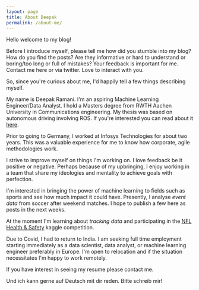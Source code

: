 ```yaml
---
layout: page
title: About Deepak
permalink: /about-me/
---
```


Hello welcome to my blog!

Before I introduce myself, please tell me how did you stumble into my blog? How
do you find the posts? Are they informative or hard to understand or boring/too long or
full of mistakes? Your feedback is important for me. Contact me here or via twitter. Love
to interact with you.

So, since you're curious about me, I'd happily tell a few things describing myself.

My name is Deepak Ramani. I'm an aspiring Machine Learning Engineer/Data Analyst.
I hold a Masters degree from RWTH Aachen University in Communications engineering. My
thesis was based on autonomous driving involving ROS. If you're interested you can read
about it [here](https://github.com/dr563105/basicad_framework).

Prior to going to Germany, I worked at Infosys Technologies for about two years. This was
a valuable experience for me to know how corporate, agile methodologies work.

I strive to improve myself on things I'm working on. I love feedback be it positive or
negative. Perhaps because of my upbringing, I enjoy working in a team that share my
ideologies and mentality to achieve goals with perfection.

I'm interested in bringing the power of machine learning to fields such as sports and see
how much impact it could have. Presently, I analyse *event data* from soccer after weekend matches.
I hope to publish a few here as posts in the next weeks.

At the moment I'm learning about *tracking data* and participating in the [NFL Health &
Safety](https://www.kaggle.com/c/nfl-health-and-safety-helmet-assignment/overview) kaggle competition.

Due to Covid, I had to return to India. I am seeking full time employment starting immediately as a data scientist,
data analyst, or machine learning engineer preferably in Europe.  I'm open to relocation and if the situation necessitates I'm
happy to work remotely.

If you have interest in seeing my resume please contact me.

Und ich kann gerne auf Deutsch mit dir reden. Bitte schreib mir!

